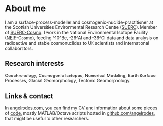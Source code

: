# About me

I am a surface-process-modeller and cosmogenic-nuclide-practitioner at the Scottish Universities Environmental Research Centre ([SUERC](https://www.gla.ac.uk/research/az/suerc/)). Member of [SUERC-Cosmo](https://www.suerc-cosmo.co.uk/). I work in the National Environmental Isotope Facility ([NEIF](http://www.isotopesuk.org/)-Cosmo), feeding ^10^Be, ^26^Al and ^36^Cl data and data analysis on radioactive and stable cosmonuclides to UK scientists and international collaborators.

## Research interests

Geochronology, Cosmogenic Isotopes, Numerical Modeling, Earth Surface Processes, Glacial Geomorphology, Tectonic Geomorphology.

## Links & contact

In [angelrodes.com](https://angelrodes.com), you can find my [CV](https://angelrodes.wordpress.com/angel-rodes-cv/) and information about some pieces of [code](https://angelrodes.wordpress.com/blog-2/), mostly MATLAB/Octave scripts hosted in [github.com/angelrodes](https://github.com/angelrodes), that might be useful to other researchers.
